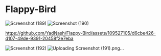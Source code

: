 # Flappy-Bird
![Screenshot (189)](https://github.com/YadNash/Flappy-Bird/assets/109527105/960fd841-9d0c-4629-9eb4-4ace514551b5)
![Screenshot (190)](https://github.com/YadNash/Flappy-Bird/assets/109527105/47ecb457-7b0c-4f37-95a2-a3bff50e70cf)

https://github.com/YadNash/Flappy-Bird/assets/109527105/d6cbe426-d107-49de-9391-20458f2e7eba


![Screenshot (192)](https://github.com/YadNash/Flappy-Bird/assets/109527105/dfe2bce9-400b-4c64-9e8f-2fb87865044d)
![Uploading Screenshot (191).png…]()
